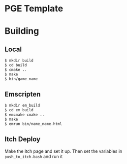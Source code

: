 # PGE Template

# Building

## Local
```bash
$ mkdir build
$ cd build
$ cmake ..
$ make
$ bin/game_name
```

## Emscripten
```bash
$ mkdir em_build
$ cd em_build
$ emcmake cmake ..
$ make
$ emrun bin/name_name.html
```

## Itch Deploy
Make the itch page and set it up. Then set the variables in `push_to_itch.bash` and run it
